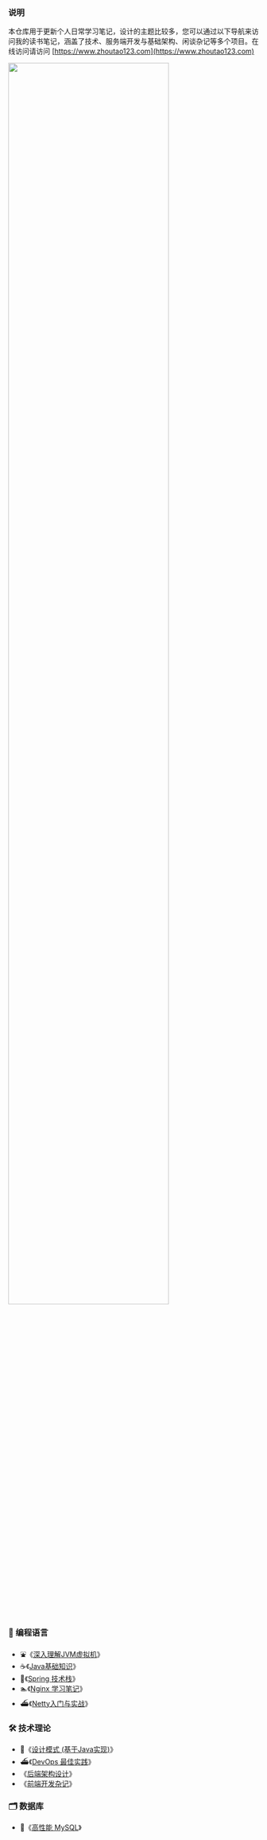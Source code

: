 ### 说明

本仓库用于更新个人日常学习笔记，设计的主题比较多，您可以通过以下导航来访问我的读书笔记，涵盖了技术、服务端开发与基础架构、闲谈杂记等多个项目。在线访问请访问 [https://www.zhoutao123.com](https://www.zhoutao123.com) 

 <img src="https://pic.zhoutao123.com/github.png" style="width:80%">

### 📖 编程语言

+ ⛲️《[深入理解JVM虚拟机](./深入立即JVM虚拟机/README.md)》 
+ ☕️《[Java基础知识](./Java基础进阶/README.md)》 
+ 🌲《[Spring 技术栈](./Spring技术栈/README.md)》
+ 🏊《[Nginx 学习笔记](./Nginx学习笔记/README.md)》
+ ⛴《[Netty入门与实战](./Netty入门与实战/README.md)》


### 🛠 技术理论
+ 🧾《[设计模式 (基于Java实现)](https://www.zhoutao123.com/page/book/6)》
+ ⛴《[DevOps 最佳实践](https://www.zhoutao123.com/page/book/7)》
+   《[后端架构设计](https://www.zhoutao123.com/page/book/2)》
+   《[前端开发杂记](https://www.zhoutao123.com/page/book/5)》

### 🗂 数据库
+ 💽《[高性能 MySQL](https://www.zhoutao123.com/page/book/9)》

